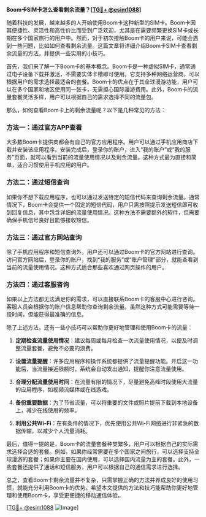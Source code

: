 **Boom卡SIM卡怎么查看剩余流量？[[TG💪+ @esim1088](https://t.me/s/esim1088)]**

随着科技的发展，越来越多的人开始使用Boom卡这种新型的SIM卡。Boom卡因其便捷性、灵活性和高性价比而受到广泛欢迎，尤其是在需要频繁更换SIM卡或长期在多个国家旅行的用户中。然而，对于初次接触Boom卡的用户来说，可能会遇到一些问题，比如如何查看剩余流量。这篇文章将详细介绍Boom卡SIM卡查看剩余流量的方法，并提供一些实用的小技巧。

首先，我们来了解一下Boom卡的基本概念。Boom卡是一种虚拟SIM卡，通常通过电子设备下载并激活，不需要实体卡槽即可使用。它支持多种网络运营商，可以根据用户的需求选择最适合的套餐。Boom卡的优点在于其全球漫游功能，用户可以在多个国家和地区使用同一张卡，无需担心国际漫游费用。此外，Boom卡的流量套餐灵活多样，用户可以根据自己的需求选择不同的流量包。

那么，如何查看Boom卡上的剩余流量呢？以下是几种常见的方法：

### 方法一：通过官方APP查看

大多数Boom卡提供商都会有自己的官方应用程序。用户可以通过手机应用商店下载并安装该应用程序。安装完成后，登录你的账户，进入“我的账户”或“我的服务”页面，就可以看到当前的流量使用情况以及剩余流量。这种方式最为直接和简单，适合习惯使用手机应用的用户。

### 方法二：通过短信查询

如果你不想下载应用程序，也可以通过发送特定的短信代码来查询剩余流量。通常情况下，Boom卡会提供一个固定的短信代码，用户只需按照提示发送短信即可收到回复信息，其中包含详细的流量使用情况。这种方法不需要额外的软件，但需要确保手机信号良好且能够接收短信。

### 方法三：通过官方网站查询

除了手机应用程序和短信查询外，用户还可以通过Boom卡的官方网站进行查询。访问官方网站后，登录你的账户，找到“我的服务”或“账户管理”部分，就能查看到当前的流量使用情况。这种方式适合那些喜欢通过网页操作的用户。

### 方法四：通过客服咨询

如果以上方法都无法满足你的需求，可以直接联系Boom卡的客服中心进行咨询。客服人员会根据你的账户信息帮助你查询剩余流量。虽然这种方式可能需要等待一段时间，但能获得最准确的信息。

除了上述方法，还有一些小技巧可以帮助你更好地管理和使用Boom卡的流量：

1. **定期检查流量使用情况**：建议每周或每月检查一次流量使用情况，以便及时调整流量套餐，避免不必要的浪费。
   
2. **设置流量提醒**：许多应用程序和操作系统都提供了流量提醒功能。开启这一功能后，当流量接近限额时，系统会自动发出通知，提醒你注意流量使用。

3. **合理分配流量使用时间**：在流量有限的情况下，尽量避免高峰时段使用大流量的应用程序，如视频流媒体或在线游戏。

4. **备份重要数据**：为了节省流量，可以将重要的文件或照片提前下载到本地设备上，减少在线使用的频率。

5. **利用公共Wi-Fi**：在有条件的情况下，优先使用公共Wi-Fi网络进行非紧急的数据传输，以减少个人流量消耗。

最后，值得一提的是，Boom卡的流量套餐种类繁多，用户可以根据自己的实际需求选择合适的套餐。例如，如果你经常需要在多个国家之间旅行，可以选择支持全球漫游的套餐；如果你主要在国内使用，可以选择国内流量为主的套餐。此外，一些套餐还提供了通话和短信服务，用户可以根据自己的通信需求进行选择。

总之，查看Boom卡剩余流量并不复杂，只需掌握正确的方法并养成良好的使用习惯，就能充分利用Boom卡的优势。希望本文提供的方法和技巧能帮助你更好地管理和使用Boom卡，享受更便捷的移动通信体验。

[[TG💪+ @esim1088](https://t.me/s/esim1088) ![Image](https://i.postimg.cc/4NQfJmqS/Snipaste-2025-05-13-00-14-12.png)]